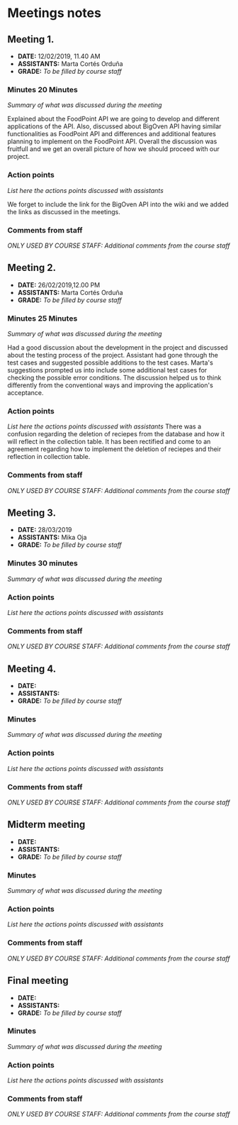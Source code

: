 # Meetings notes

## Meeting 1.
* **DATE:**  12/02/2019, 11.40 AM
* **ASSISTANTS:** Marta Cortés Orduña
* **GRADE:** *To be filled by course staff*

### Minutes 20 Minutes
*Summary of what was discussed during the meeting* 

Explained about the FoodPoint API we are going to develop and different applications of the API. Also, discussed about BigOven API having similar functionalities as FoodPoint API and differences and additional features planning to implement on the FoodPoint API. Overall the discussion was fruitfull and we get an overall picture of how we should proceed with our project.

### Action points
*List here the actions points discussed with assistants*

We forget to include the link for the BigOven API into the wiki and we added the links as discussed in the meetings.

### Comments from staff
*ONLY USED BY COURSE STAFF: Additional comments from the course staff*

## Meeting 2.
* **DATE:** 26/02/2019,12.00 PM
* **ASSISTANTS:** Marta Cortés Orduña
* **GRADE:** *To be filled by course staff*

### Minutes 25 Minutes
*Summary of what was discussed during the meeting*

Had a good discussion about the development in the project and discussed about the testing process of the project. Assistant had gone through the test cases and suggested possible additions to the test cases. Marta's suggestions prompted us into include some additional test cases for checking the possible error conditions. The discussion helped us to think differently from the conventional ways and improving the application's acceptance.

### Action points
*List here the actions points discussed with assistants*
There was a confusion regarding the deletion of reciepes from the database and how it will reflect in the collection table. It has been rectified and come to an agreement regarding how to implement the deletion of reciepes and their reflection in collection table.

### Comments from staff
*ONLY USED BY COURSE STAFF: Additional comments from the course staff*

## Meeting 3.
* **DATE:** 28/03/2019
* **ASSISTANTS:** Mika Oja
* **GRADE:** *To be filled by course staff*

### Minutes 30 minutes
*Summary of what was discussed during the meeting*

### Action points
*List here the actions points discussed with assistants*


### Comments from staff
*ONLY USED BY COURSE STAFF: Additional comments from the course staff*

## Meeting 4.
* **DATE:**
* **ASSISTANTS:**
* **GRADE:** *To be filled by course staff*

### Minutes
*Summary of what was discussed during the meeting* 



### Action points
*List here the actions points discussed with assistants*


### Comments from staff
*ONLY USED BY COURSE STAFF: Additional comments from the course staff*

## Midterm meeting
* **DATE:**
* **ASSISTANTS:**
* **GRADE:** *To be filled by course staff*

### Minutes
*Summary of what was discussed during the meeting*

### Action points
*List here the actions points discussed with assistants*


### Comments from staff
*ONLY USED BY COURSE STAFF: Additional comments from the course staff*


## Final meeting
* **DATE:**
* **ASSISTANTS:**
* **GRADE:** *To be filled by course staff*

### Minutes
*Summary of what was discussed during the meeting*

### Action points
*List here the actions points discussed with assistants*


### Comments from staff
*ONLY USED BY COURSE STAFF: Additional comments from the course staff*


